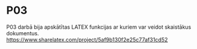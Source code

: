 # P03
P03 darbā bija apskātītas LATEX funkcijas ar kuriem var veidot skaistākus dokumentus.
https://www.sharelatex.com/project/5af9b130f2e25c77af31cd52
